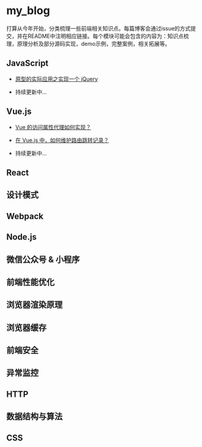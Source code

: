 # my_blog

打算从今年开始，分类梳理一些前端相关知识点。每篇博客会通过issue的方式提交，并在README中注明相应链接。每个模块可能会包含的内容为：知识点梳理，原理分析及部分源码实现，demo示例，完整案例，相关拓展等。



## JavaScript

- [原型的实际应用之实现一个 jQuery](https://github.com/dora-zc/my_blog/issues/3)

- 持续更新中...



## Vue.js

- [Vue 的访问属性代理如何实现？](https://github.com/dora-zc/my_blog/issues/2)

- [在 Vue.js 中，如何维护路由跳转记录？](https://github.com/dora-zc/my_blog/issues/1)

- 持续更新中...



## React



## 设计模式



## Webpack



## Node.js



## 微信公众号 & 小程序



## 前端性能优化



## 浏览器渲染原理



## 浏览器缓存



## 前端安全



## 异常监控



## HTTP



## 数据结构与算法



## CSS



